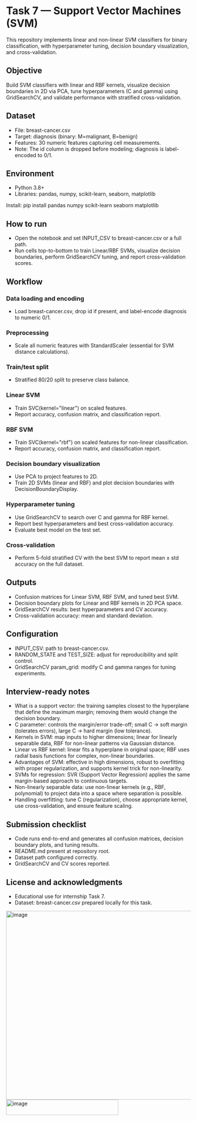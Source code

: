 # Task 7 — Support Vector Machines (SVM)

This repository implements linear and non-linear SVM classifiers for binary classification, with hyperparameter tuning, decision boundary visualization, and cross-validation.

## Objective

Build SVM classifiers with linear and RBF kernels, visualize decision boundaries in 2D via PCA, tune hyperparameters (C and gamma) using GridSearchCV, and validate performance with stratified cross-validation.

## Dataset

- File: breast-cancer.csv
- Target: diagnosis (binary: M=malignant, B=benign)
- Features: 30 numeric features capturing cell measurements.
- Note: The id column is dropped before modeling; diagnosis is label-encoded to 0/1.

## Environment

- Python 3.8+
- Libraries: pandas, numpy, scikit-learn, seaborn, matplotlib

Install:
pip install pandas numpy scikit-learn seaborn matplotlib


## How to run

- Open the notebook and set INPUT_CSV to breast-cancer.csv or a full path.
- Run cells top-to-bottom to train Linear/RBF SVMs, visualize decision boundaries, perform GridSearchCV tuning, and report cross-validation scores.

## Workflow

### Data loading and encoding
- Load breast-cancer.csv, drop id if present, and label-encode diagnosis to numeric 0/1.

### Preprocessing
- Scale all numeric features with StandardScaler (essential for SVM distance calculations).

### Train/test split
- Stratified 80/20 split to preserve class balance.

### Linear SVM
- Train SVC(kernel="linear") on scaled features.
- Report accuracy, confusion matrix, and classification report.

### RBF SVM
- Train SVC(kernel="rbf") on scaled features for non-linear classification.
- Report accuracy, confusion matrix, and classification report.

### Decision boundary visualization
- Use PCA to project features to 2D.
- Train 2D SVMs (linear and RBF) and plot decision boundaries with DecisionBoundaryDisplay.

### Hyperparameter tuning
- Use GridSearchCV to search over C and gamma for RBF kernel.
- Report best hyperparameters and best cross-validation accuracy.
- Evaluate best model on the test set.

### Cross-validation
- Perform 5-fold stratified CV with the best SVM to report mean ± std accuracy on the full dataset.

## Outputs

- Confusion matrices for Linear SVM, RBF SVM, and tuned best SVM.
- Decision boundary plots for Linear and RBF kernels in 2D PCA space.
- GridSearchCV results: best hyperparameters and CV accuracy.
- Cross-validation accuracy: mean and standard deviation.


## Configuration

- INPUT_CSV: path to breast-cancer.csv.
- RANDOM_STATE and TEST_SIZE: adjust for reproducibility and split control.
- GridSearchCV param_grid: modify C and gamma ranges for tuning experiments.

## Interview-ready notes

- What is a support vector: the training samples closest to the hyperplane that define the maximum margin; removing them would change the decision boundary.
- C parameter: controls the margin/error trade-off; small C → soft margin (tolerates errors), large C → hard margin (low tolerance).
- Kernels in SVM: map inputs to higher dimensions; linear for linearly separable data, RBF for non-linear patterns via Gaussian distance.
- Linear vs RBF kernel: linear fits a hyperplane in original space; RBF uses radial basis functions for complex, non-linear boundaries.
- Advantages of SVM: effective in high dimensions, robust to overfitting with proper regularization, and supports kernel trick for non-linearity.
- SVMs for regression: SVR (Support Vector Regression) applies the same margin-based approach to continuous targets.
- Non-linearly separable data: use non-linear kernels (e.g., RBF, polynomial) to project data into a space where separation is possible.
- Handling overfitting: tune C (regularization), choose appropriate kernel, use cross-validation, and ensure feature scaling.

## Submission checklist

- Code runs end-to-end and generates all confusion matrices, decision boundary plots, and tuning results.
- README.md present at repository root.
- Dataset path configured correctly.
- GridSearchCV and CV scores reported.

## License and acknowledgments

- Educational use for internship Task 7.
- Dataset: breast-cancer.csv prepared locally for this task.


<img width="538" height="513" alt="image" src="https://github.com/user-attachments/assets/95de4536-3a15-4cce-b3b9-59ea15844db8" />
<img width="306" height="42" alt="image" src="https://github.com/user-attachments/assets/a8be1e7d-b66a-4ae9-9cd3-fe7e0b37d46d" />
